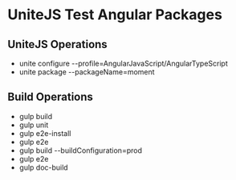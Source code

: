 # UniteJS Test Angular Packages

## UniteJS Operations

* unite configure --profile=AngularJavaScript/AngularTypeScript
* unite package --packageName=moment

## Build Operations

* gulp build
* gulp unit
* gulp e2e-install
* gulp e2e
* gulp build --buildConfiguration=prod
* gulp e2e
* gulp doc-build
